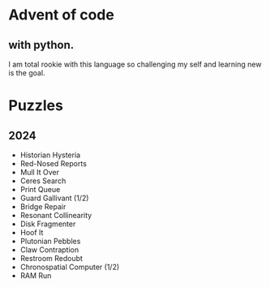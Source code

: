 # Advent of code
## with python.   

I am total rookie with this language so challenging my self and learning new is the goal.

# Puzzles
## 2024

- Historian Hysteria
- Red-Nosed Reports
- Mull It Over
- Ceres Search
- Print Queue
- Guard Gallivant (1/2)
- Bridge Repair
- Resonant Collinearity
- Disk Fragmenter
- Hoof It
- Plutonian Pebbles
- Claw Contraption
- Restroom Redoubt
- Chronospatial Computer (1/2)
- RAM Run